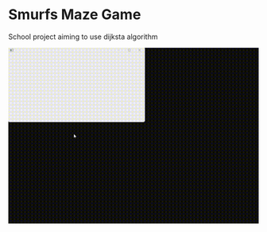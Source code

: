 # Smurfs Maze Game
 School project aiming to use dijksta algorithm
 
 <img src="https://github.com/TahaMetin/Smurfs-Maze-Game/blob/main/smurfs maze game github.gif"/>
